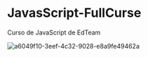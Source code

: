 # JavasScript-FullCurse
Curso de JavaScript  de EdTeam

![a6049f10-3eef-4c32-9028-e8a9fe49462a](https://github.com/user-attachments/assets/a13a67ca-fa1d-4289-abfe-0d05950fb894)
